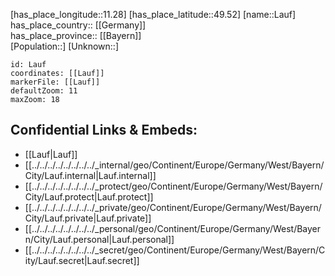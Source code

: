 ﻿---
location: [49.52,11.28] 
mapzoom: [7,12] 
mapmarker: city 
type: City
tags:
- geo/City


SpocWebEntityId: 31872
isDeleted: false
confidential: public

---
[has_place_longitude::11.28] 
[has_place_latitude::49.52] 
[name::Lauf] 
has_place_country:: [[Germany]]  
has_place_province:: [[Bayern]]  
[Population::] 
[Unknown::] 


```leaflet
id: Lauf
coordinates: [[Lauf]] 
markerFile: [[Lauf]] 
defaultZoom: 11 
maxZoom: 18
```


## Confidential Links & Embeds: 
- [[Lauf|Lauf]]  
- [[../../../../../../../../_internal/geo/Continent/Europe/Germany/West/Bayern/City/Lauf.internal|Lauf.internal]] 
- [[../../../../../../../../_protect/geo/Continent/Europe/Germany/West/Bayern/City/Lauf.protect|Lauf.protect]] 
- [[../../../../../../../../_private/geo/Continent/Europe/Germany/West/Bayern/City/Lauf.private|Lauf.private]] 
- [[../../../../../../../../_personal/geo/Continent/Europe/Germany/West/Bayern/City/Lauf.personal|Lauf.personal]] 
- [[../../../../../../../../_secret/geo/Continent/Europe/Germany/West/Bayern/City/Lauf.secret|Lauf.secret]] 
